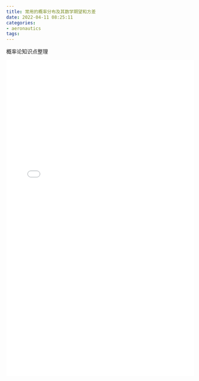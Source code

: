 ```yaml
---
title: 常用的概率分布及其数学期望和方差
date: 2022-04-11 08:25:11
categories:
- aeronautics
tags:
---
```


概率论知识点整理

<!--more-->

<!-- <object data="./common-distribution/distribution.pdf" type="application/pdf" width="100%" height="877px"> -->

<!-- {% pdf distribution.pdf %} -->

<object classid='clsid:CA8A9780-280D-11CF-A24D-444553540000' width='100%' height='960px'>
  <param name='SRC'value='/2022/04/11/common-distribution/distribution.pdf' />
  <embed width='100%' height='850px' fullscreen='yes' src='/2022/04/11/common-distribution/distribution.pdf'>
    <noembed></noembed>
  </embed>
</object>